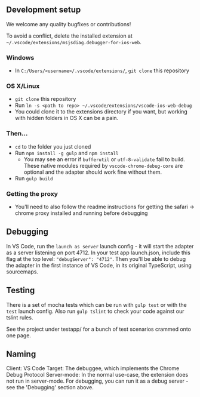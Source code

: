 ## Development setup

We welcome any quality bugfixes or contributions!

To avoid a conflict, delete the installed extension at
`~/.vscode/extensions/msjsdiag.debugger-for-ios-web`.

### Windows

-   In `C:/Users/<username>/.vscode/extensions/`, `git clone` this repository

### OS X/Linux

-   `git clone` this repository
-   Run `ln -s <path to repo> ~/.vscode/extensions/vscode-ios-web-debug`
-   You could clone it to the extensions directory if you want, but working with
    hidden folders in OS X can be a pain.

### Then...

-   `cd` to the folder you just cloned
-   Run `npm install -g gulp` and `npm install`
    -   You may see an error if `bufferutil` or `utf-8-validate` fail to build.
        These native modules required by `vscode-chrome-debug-core` are optional
        and the adapter should work fine without them.
-   Run `gulp build`

### Getting the proxy

-   You'll need to also follow the readme instructions for getting the safari ->
    chrome proxy installed and running before debugging

## Debugging

In VS Code, run the `launch as server` launch config - it will start the adapter
as a server listening on port 4712. In your test app launch.json, include this
flag at the top level: `"debugServer": "4712"`. Then you'll be able to debug the
adapter in the first instance of VS Code, in its original TypeScript, using
sourcemaps.

## Testing

There is a set of mocha tests which can be run with `gulp test` or with the
`test` launch config. Also run `gulp tslint` to check your code against our
tslint rules.

See the project under testapp/ for a bunch of test scenarios crammed onto one
page.

## Naming

Client: VS Code Target: The debuggee, which implements the Chrome Debug Protocol
Server-mode: In the normal use-case, the extension does not run in server-mode.
For debugging, you can run it as a debug server - see the 'Debugging' section
above.
